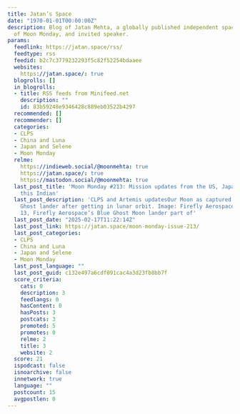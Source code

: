 ```yaml
---
title: Jatan’s Space
date: "1970-01-01T00:00:00Z"
description: Blog of Jatan Mehta, a globally published independent space writer, author
  of Moon Monday, and invited speaker.
params:
  feedlink: https://jatan.space/rss/
  feedtype: rss
  feedid: b2c7c3779232293f5c82f52254bdaaee
  websites:
    https://jatan.space/: true
  blogrolls: []
  in_blogrolls:
  - title: RSS feeds from Minifeed.net
    description: ""
    id: 83b59248e9346428c889eb03522b4297
  recommended: []
  recommender: []
  categories:
  - CLPS
  - China and Luna
  - Japan and Selene
  - Moon Monday
  relme:
    https://indieweb.social/@moonmehta: true
    https://jatan.space/: true
    https://mastodon.social/@moonmehta: true
  last_post_title: 'Moon Monday #213: Mission updates from the US, Japan, China, and
    this Indian'
  last_post_description: 'CLPS and Artemis updatesOur Moon as captured by the Blue
    Ghost lander after getting in lunar orbit. Image: Firefly AerospaceOn February
    13, Firefly Aerospace’s Blue Ghost Moon lander part of'
  last_post_date: "2025-02-17T11:22:14Z"
  last_post_link: https://jatan.space/moon-monday-issue-213/
  last_post_categories:
  - CLPS
  - China and Luna
  - Japan and Selene
  - Moon Monday
  last_post_language: ""
  last_post_guid: c132e497a6cdf091cac4a3d23fb8bb7f
  score_criteria:
    cats: 0
    description: 3
    feedlangs: 0
    hasContent: 0
    hasPosts: 3
    postcats: 3
    promoted: 5
    promotes: 0
    relme: 2
    title: 3
    website: 2
  score: 21
  ispodcast: false
  isnoarchive: false
  innetwork: true
  language: ""
  postcount: 15
  avgpostlen: 0
---
```

